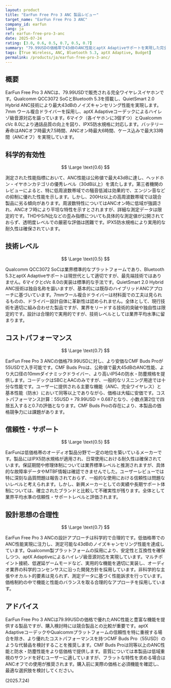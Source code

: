 ```yaml
---
layout: product
title: "EarFun Free Pro 3 ANC 製品レビュー"
target_name: "EarFun Free Pro 3 ANC"
company_id: earfun
lang: ja
ref: earfun-free-pro-3-anc
date: 2025-07-24
rating: [3.0, 0.6, 0.5, 0.7, 0.5, 0.7]
summary: "79.99USDの価格帯で43dBのANC性能とaptX Adaptiveサポートを実現した完全ワイヤレスイヤホン。より安価なCMF Buds Proが多くの点で同等以上の性能を提供するため、コストパフォーマンスに課題がある。"
tags: [True Wireless, ANC, Bluetooth 5.3, aptX Adaptive, Budget]
permalink: /products/ja/earfun-free-pro-3-anc/
---
```


## 概要

EarFun Free Pro 3 ANCは、79.99USDで販売される完全ワイヤレスイヤホンです。Qualcomm QCC3072 SoCとBluetooth 5.3を搭載し、QuietSmart 2.0 Hybrid ANC技術により最大43dBのノイズキャンセリング性能を実現します。7mm ウール複合ドライバーを採用し、aptX Adaptiveコーデックによるハイレゾ級音源対応を謳っています。6マイク（各イヤホンに3個ずつ）とQualcomm cVc 8.0により通話品質の向上を図り、IPX5防水規格に対応します。バッテリー寿命はANCオフ時最大7.5時間、ANCオン時最大6時間、ケース込みで最大33時間（ANCオフ）を実現しています。

## 科学的有効性

$$ \Large \text{0.6} $$

測定された性能指標において、ANC性能は公称値で最大43dBに達し、ヘッドホン・イヤホンカテゴリの優秀レベル（30dB以上）を満たします。第三者機関のレビューによると、特に低周波数帯域での騒音低減は効果的で、エンジン音などの抑制に優れた性能を示します。しかし、200Hz以上の高周波数帯域では競合製品に劣る傾向があります。周波数特性についてはANCオン時に低域が強調され、ANCオフ時により平坦な特性を示すとされますが、詳細な測定データは限定的です。THDやS/N比などの歪み指標についても具体的な測定値が公開されておらず、透明度レベルでの厳密な評価は困難です。IPX5防水規格により実用的な耐久性は確保されています。

## 技術レベル

$$ \Large \text{0.5} $$

Qualcomm QCC3072 SoCは業界標準的なプラットフォームであり、Bluetooth 5.3とaptX Adaptiveサポートは現世代として適切ですが、最先端技術ではありません。6マイクとcVc 8.0の実装は標準的な手法です。QuietSmart 2.0 Hybrid ANC技術は独自名称を謳いますが、基本的には既存のハイブリッドANCアプローチに基づいています。7mmウール複合ドライバーは材料面での工夫は見られるものの、ドライバー設計自体に革新性は認められません。全体として、現行技術を適切に組み合わせた製品ですが、業界をリードする技術的突破や独自性は限定的です。設計は合理的で実用的ですが、技術レベルとしては業界平均水準に留まります。

## コストパフォーマンス

$$ \Large \text{0.7} $$

EarFun Free Pro 3 ANCの価格79.99USDに対し、より安価なCMF Buds Proが55USDで入手可能です。CMF Buds Proは、公称値で最大45dBのANC性能、より大口径の10mmダイナミックドライバー、より高いIP54の防水・防塵規格を提供します。コーデックはSBCとAACのみですが、一般的なリスニング用途では十分な性能です。ユーザーに提供される主要な機能（ANC、完全ワイヤレス）と基本性能（防水）において同等以上でありながら、価格は大幅に安価です。コストパフォーマンス計算：55USD ÷ 79.99USD = 0.687となり、小数点第2位で四捨五入すると0.7の評価となります。CMF Buds Proの存在により、本製品の価格競争力には課題があります。

## 信頼性・サポート

$$ \Large \text{0.5} $$

EarFunは低価格帯のオーディオ製品分野で一定の地位を築いているメーカーです。製品にはIPX5防水規格が適用され、日常使用における耐久性は確保されています。保証期間や修理体制については業界標準レベルと推測されますが、具体的な故障率データやMTBF情報は確認できませんでした。ユーザーレビューでは特に深刻な品質問題は報告されておらず、一般的な使用における信頼性は問題ないレベルと考えられます。しかし、新興メーカーとしての実績や長期サポート体制については、確立されたブランドと比較して不確実性が残ります。全体として業界平均水準の信頼性・サポートレベルと評価されます。

## 設計思想の合理性

$$ \Large \text{0.7} $$

EarFun Free Pro 3 ANCの設計アプローチは科学的で合理的です。低価格帯でのANC性能実現に注力し、測定可能な43dBのノイズキャンセリング性能を達成しています。Qualcomm製プラットフォームの採用により、安定性と互換性を確保しつつ、aptX Adaptiveによるハイレゾ級音源対応を実現しています。マルチポイント接続、低遅延ゲームモードなど、実用的な機能を適切に実装し、オーディオ業界の科学的コンセンサスに沿った開発方針を採用しています。非科学的な主張やオカルト的要素は見られず、測定データに基づく性能訴求を行っています。価格制約の中で機能と性能のバランスを取る合理的なアプローチを採用しています。

## アドバイス

EarFun Free Pro 3 ANCは79.99USDの価格で優れたANC性能と豊富な機能を提供する製品ですが、購入検討時には競合製品との比較が重要です。aptX AdaptiveコーデックやQualcommプラットフォームの信頼性を特に重視する場合を除き、より優れたコストパフォーマンスを持つCMF Buds Pro（55USD）のような代替品を検討することを推奨します。CMF Buds Proは同等以上のANC性能と防水・防塵性能をより低価格で提供します。音質については本製品は低域重視のサウンドを好むユーザーに適していますが、フラットな特性を求める場合はANCオフでの使用が推奨されます。購入前に実際の価格と必須機能を確認し、最適な選択肢を検討してください。

(2025.7.24)
